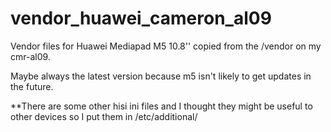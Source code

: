 # vendor_huawei_cameron_al09
Vendor files for Huawei Mediapad M5 10.8'' copied from the /vendor on my cmr-al09.

Maybe always the latest version because m5 isn't likely to get updates in the future.

**There are some other hisi ini files and I thought they might be useful to other devices so I put them in /etc/additional/
